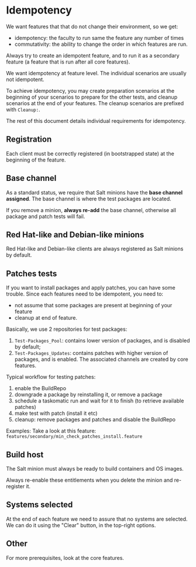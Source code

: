 # Idempotency

We want features that that do not change their environment, so we get:

* idempotency: the faculty to run same the feature any number of times
* commutativity: the ability to change the order in which features are run.

Always try to create an idempotent feature, and to run it as a secondary feature 
(a feature that is run after all core features).

We want idempotency at feature level. The individual scenarios are usually not idempotent.

To achieve idempotency, you may create preparation scenarios at the beginning of your scenarios to prepare for the
other tests, and cleanup scenarios at the end of your features. The cleanup scenarios are prefixed with `Cleanup:`.

The rest of this document details individual requirements for idempotency.

## Registration

Each client must be correctly registered (in bootstrapped state) at the beginning of the feature.

## Base channel

As a standard status, we require that Salt minions have the **base channel assigned**. The base
channel is where the test packages are located.

If you remove a minion, **always re-add** the base channel, otherwise all package and patch tests
will fail.

## Red Hat-like and Debian-like minions

Red Hat-like and Debian-like clients are always registered as Salt minions by default.

## Patches tests

If you want to install packages and apply patches, you can have some trouble.
Since each features need to be idempotent, you need to:

* not assume that some packages are present at beginning of your feature
* cleanup at end of feature.

Basically, we use 2 repositories for test packages:

1) `Test-Packages_Pool`: contains lower version of packages, and is disabled by default;
2) `Test-Packages_Updates`: contains patches with higher version of packages, and is enabled. The associated channels
are created by core features.

Typical workflow for testing patches:

1) enable the BuildRepo
2) downgrade a package by reinstalling it, or remove a package
3) schedule a taskomatic run and wait for it to finish (to retrieve available patches)
4) make test with patch (install it etc)
5) cleanup: remove packages and patches and disable the BuildRepo

Examples:
Take a look at this feature: ``features/secondary/min_check_patches_install.feature``

## Build host

The Salt minion must always be ready to build containers and OS images.

Always re-enable these entitlements when you delete the minion and re-register it.

## Systems selected

At the end of each feature we need to assure that no systems are selected.
We can do it using the "Clear" button, in the top-right options.

## Other

For more prerequisites, look at the core features.
